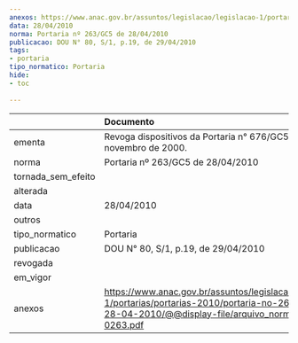 ```yaml
---
anexos: https://www.anac.gov.br/assuntos/legislacao/legislacao-1/portarias/portarias-2010/portaria-no-263-gc5-de-28-04-2010/@@display-file/arquivo_norma/PG2010-0263.pdf
data: 28/04/2010
norma: Portaria nº 263/GC5 de 28/04/2010
publicacao: DOU N° 80, S/1, p.19, de 29/04/2010
tags:
- portaria
tipo_normatico: Portaria
hide: 
- toc 
 
---
```


|                    | Documento                                                                                                                                                        |
|:-------------------|:-----------------------------------------------------------------------------------------------------------------------------------------------------------------|
| ementa             | Revoga dispositivos da Portaria n° 676/GC5, de 13 de novembro de 2000.                                                                                           |
| norma              | Portaria nº 263/GC5 de 28/04/2010                                                                                                                                |
| tornada_sem_efeito |                                                                                                                                                                  |
| alterada           |                                                                                                                                                                  |
| data               | 28/04/2010                                                                                                                                                       |
| outros             |                                                                                                                                                                  |
| tipo_normatico     | Portaria                                                                                                                                                         |
| publicacao         | DOU N° 80, S/1, p.19, de 29/04/2010                                                                                                                              |
| revogada           |                                                                                                                                                                  |
| em_vigor           |                                                                                                                                                                  |
| anexos             | https://www.anac.gov.br/assuntos/legislacao/legislacao-1/portarias/portarias-2010/portaria-no-263-gc5-de-28-04-2010/@@display-file/arquivo_norma/PG2010-0263.pdf |